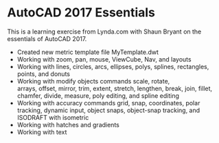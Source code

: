 # AutoCAD 2017 Essentials

This is a learning exercise from Lynda.com with Shaun Bryant on the essentials of AutoCAD 2017.

* Created new metric template file MyTemplate.dwt
* Working with zoom, pan, mouse, ViewCube, Nav, and layouts
* Working with lines, circles, arcs, ellipses, polys,
  splines, rectangles, points, and donuts
* Working with modify objects commands scale, rotate,   
  arrays, offset, mirror, trim, extent, stretch, lengthen,
  break, join, fillet, chamfer, divide, measure, poly editing, and spline editing
* Working with accuracy commands grid, snap, coordinates,
  polar tracking, dynamic input, object snaps, object-snap tracking, and ISODRAFT with isometric
* Working with hatches and gradients
* Working with text
